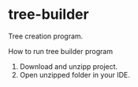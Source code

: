# tree-builder
Tree creation program.

How to run tree builder program

1. Download and unzipp project.
2. Open unzipped folder in your IDE.
